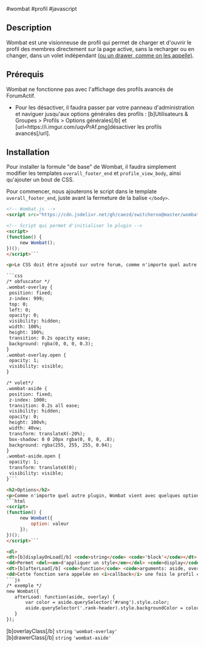 #wombat #profil #javascript

## Description

Wombat est une visionneuse de profil qui permet de charger et d'ouvrir le profil des membres directement sur la page active, sans la recharger ou en changer, dans un volet indépendant <ins>(ou un drawer, comme on les appelle)</ins>.

## Prérequis
<p>Wombat ne fonctionne pas avec l'affichage des profils avancés de ForumActif.</p>
<ul class="withCheck"><li>Pour les désactiver, il faudra passer par votre panneau d'administration et naviguer jusqu'aux options générales des profils : [b]Utilisateurs & Groupes > Profils > Options générales[/b] et [url=https://i.imgur.com/uqvPrAf.png]désactiver les profils avancés[/url].</li>

</ul>

<h2>Installation</h2>
<p>Pour installer la formule "de base" de Wombat, il faudra simplement modifier les templates <code>overall_footer_end</code> et <code>profile_view_body</code>, ainsi qu'ajouter un bout de CSS.</p>
<p>Pour commencer, nous ajouterons le script dans le template <code>overall_footer_end</code>, juste avant la fermeture de la balise <code>&lt;/body&gt;</code>.</p>


```html
<!-- Wombat.js -->
<script src="https://cdn.jsdelivr.net/gh/caezd/switcheroo@master/wombat.js"></script>

<!-- Script qui permet d'initialiser le plugin -->
<script>
(function() {
     new Wombat();
})();
</script>```

<p>Le CSS doit être ajouté sur votre forum, comme n'importe quel autre CSS. Il peut être modifié facilement pour s'adapter au design de votre forum.</p>

```css
/* obfuscator */
.wombat-overlay {
 position: fixed;
 z-index: 999;
 top: 0;
 left: 0;
 opacity: 0;
 visibility: hidden;
 width: 100%;
 height: 100%;
 transition: 0.2s opacity ease;
 background: rgba(0, 0, 0, 0.3);
}
.wombat-overlay.open {
 opacity: 1;
 visibility: visible;
}

/* volet*/
.wombat-aside {
 position: fixed;
 z-index: 1000;
 transition: 0.2s all ease;
 visibility: hidden;
 opacity: 0;
 height: 100vh;
 width: 40vw;
 transform: translateX(-20%);
 box-shadow: 0 0 20px rgba(0, 0, 0, .8);
 background: rgba(255, 255, 255, 0.94);
}
.wombat-aside.open {
 opacity: 1;
 transform: translateX(0);
 visibility: visible;
}```

<h2>Options</h2>
<p>Comme n'importe quel autre plugin, Wombat vient avec quelques options qui vous permet un contrôle un peu plus pointu. Elles doivent être déclarées en même temps que l'initialisation du script, qu'on a placé plus haut dans le template <code>overall_footer_end</code>, comme ceci :</p>
```html
<script>
(function() {
     new Wombat({
         option: valeur
     });
})();
</script>```

<dl>
<dt>[b]displayOnLoad[/b] <code>string</code> <code>'block'</code></dt>
<dd>Permet <del><em>d'appliquer un style</em></del> <code>display</code> particulier sur le profil une fois qu'il sera chargé dans le volet.</dd>
<dt>[b]afterLoad[/b] <code>function</code> <code>arguments: aside, overlay</code></dt>
<dd>Cette fonction sera appelée en <i>callback</i> une fois le profil chargé dans le volet vous permettant de réutiliser un script pour, par exemple, modifier la structure des champs de profils, appliquer une couleur de groupe quelque part, etc. <ins>Le premier argument de la fonction est un HTMLElement ciblant le volet dans lequel le profil est ajouté. Le deuxième argument cible directement l'obfuscateur derrière, au besoin.</ins>
```js
/* exemple */
new Wombat({
   afterLoad: function(aside, overlay) {
       var color = aside.querySelector('#rang').style.color;
       aside.querySelector('.rank-header).style.backgroundColor = color;
   }
});
```
</dd>
<dt>[b]overlayClass[/b] <code>string</code> <code>'wombat-overlay'</code></dt>
<dd></dd>
<dt>[b]drawerClass[/b] <code>string</code> <code>'wombat-aside'</code></dt>
<dd></dd>
</dl>